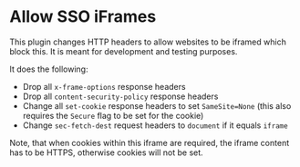 # Allow SSO iFrames

This plugin changes HTTP headers to allow websites to be iframed which block this. It is meant for development and testing purposes.


It does the following:

 - Drop all `x-frame-options` response headers
 - Drop all `content-security-policy` response headers
 - Change all `set-cookie` response headers to set `SameSite=None` (this also requires the `Secure` flag to be set for the cookie)
 - Change `sec-fetch-dest` request headers to `document` if it equals `iframe`


Note, that when cookies within this iframe are required, the iframe content has to be HTTPS, otherwise cookies will not be set.
